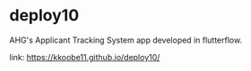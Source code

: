# deploy10


AHG's Applicant Tracking System app developed in flutterflow.


link: https://kkoobe11.github.io/deploy10/

